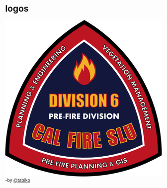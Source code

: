 # logos
![logo](https://raw.githubusercontent.com/SLUGIS/logo/master/div6.png "Div 6")
-by [@tabiko](https://github.com/tabiko)

